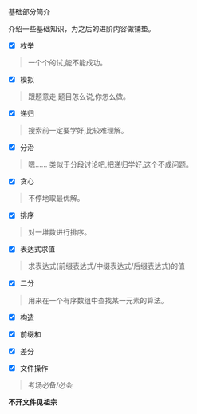 基础部分简介

介绍一些基础知识，为之后的进阶内容做铺垫。

-   [x] 枚举

> 一个个的试,能不能成功。

-   [x] 模拟

> 跟题意走,题目怎么说,你怎么做。

-   [x] 递归

> 搜索前一定要学好,比较难理解。

-   [x] 分治

> 嗯…… 类似于分段讨论吧,把递归学好,这个不成问题。

-   [x] 贪心

> 不停地取最优解。

-   [x] 排序

> 对一堆数进行排序。

-   [x] 表达式求值

> 求表达式(前缀表达式/中缀表达式/后缀表达式)的值

-   [x] 二分

> 用来在一个有序数组中查找某一元素的算法。

-   [x] 构造

-   [x] 前缀和

-   [x] 差分

-   [x] 文件操作

> 考场必备/必会

**不开文件见祖宗**
